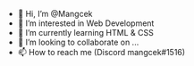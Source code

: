 - 👋 Hi, I’m @Mangcek
- 👀 I’m interested in Web Development
- 🌱 I’m currently learning HTML & CSS
- 💞️ I’m looking to collaborate on ...
- 📫 How to reach me (Discord mangcek#1516)

<!---
Mangcek/Mangcek is a ✨ special ✨ repository because its `README.md` (this file) appears on your GitHub profile.
You can click the Preview link to take a look at your changes.
--->
